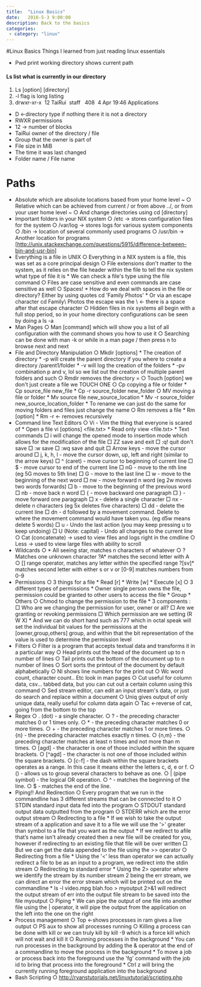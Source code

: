 ```yaml
---
title:  "Linux Basics"
date:   2016-5-3 9:00:00
description: Back to the basics
categories:
 - category: "linux"
---
```


#Linux Basics
Things I learned from just reading linux essentials

* Pwd print working directory shows current path

#### Ls list what is currently in our directory
1. Ls [option] [directory]
2. -l flag is long listing
3. drwxr-xr-x  12 TaiRui  staff   408  4 Apr 19:46 Applications
* D <-directory type if nothing there it is not a directory
* RWXR permissions
* 12 -> number of blocks 
* TaiRui owner of the directory / file
* Group that the owner is part of
* File size in MiB
* The time it was last changed
* Folder name / File name
# Paths
* Absolute which are absolute locations based from your home level ~
		○ Relative which can be achieved from current / or from above ../, or from your user home level ~
		○ And change directories using cd [directory]
* Important folders in your NIX system
		○ /etc -> stores configuration files for the system
		○ /var/log -> stores logs for various system components
		○ /bin -> location of several commonly used programs
		○ /usr/bin -> Another location for programs [http://unix.stackexchange.com/questions/5915/difference-between-bin-and-usr-bin]
* Everything is a file in UNIX
		○ Everything in a NIX system is a file, this was set as a core principal design
		○ File extensions don't matter to the system, as it relies on the file header within the file to tell the nix system what type of file it is
		* We can check a file's type using the file command
		○ Files are case sensitive and even commands are case sensitive as well
		○ Spaces!
		* How do we deal with spaces in the file or directory? Either by using quotes cd 'Family Photos'
		* Or via an escape character cd Family\ Photos the escape was the \ <- there is a space after that escape character
		○ Hidden files in nix systems all begin with a full stop period, so in your home directory configurations can be seen by doing a ls -a
* Man Pages
		○ Man [command] which will show you a list of all configuration with the command shows you how to use it
		○ Searching can be done with man -k <keyword> or while in a man page /<keyword> then press n to browse next and next
* File and Directory Manipulation
		○ Mkdir [options] <directory>
		* The creation of directory
		* -p will create the parent directory if you where to create a directory /parent1/folder
		* -v will log the creation of the folders 
		* -pv combination p and v, lol so we list out the creation of multiple parent folders and such
		○ Rmdir removes the directory =
		○ Touch [option] <file> we don't just create a file we TOUCH ONE 
		○ Cp copying a file or folder
		* Cp source_file new_file
		* Cp -r source_folder new_folder
		○ MV moving a file or folder
		* Mv source file new_source_location
		* Mv -r source_folder new_source_location_folder
		* To rename we can just do the same for moving folders and files just change the name
		○ Rm removes a file
		* Rm [option] <file>
		* Rm -r <- removes recursively
* Command line Text Editors
		○ Vi - Vim the thing that everyone is scared of
		* Open a file vi [options] <file.txt>
		* Read only view <file.txt>
		* Text commands
				□ i will change the opened mode to insertion mode which allows for the modification of the file
				□ ZZ save and exit
				□ :q! quit don't save
				□ :w save
				□ :wq save and quit
				□ Arrow keys - move the cursor around
				□ j, k, h, l - move the cursor down, up, left and right (similar to the arrow keys)
				□ ^ (caret) - move cursor to beginning of current line
				□ $ - move cursor to end of the current line
				□ nG - move to the nth line (eg 5G moves to 5th line)
				□ G - move to the last line
				□ w - move to the beginning of the next word
				□ nw - move forward n word (eg 2w moves two words forwards)
				□ b - move to the beginning of the previous word
				□ nb - move back n word
				□ { - move backward one paragraph
				□ } - move forward one paragraph
				□ x - delete a single character
				□ nx - delete n characters (eg 5x deletes five characters)
				□ dd - delete the current line
				□ dn - d followed by a movement command. Delete to where the movement command would have taken you. (eg d5w means delete 5 words)
				□ u - Undo the last action (you may keep pressing u to keep undoing)
				□ U (Note: capital) - Undo all changes to the current line
		○ Cat (concatenate) -> used to view files and logs right in the cmdline
		○ Less -> used to view large files with ability to scroll 
* Wildcards
		○ *  All seeing star, matches n characters of whatever
		○ ? Matches one unknown character ?A* matches the second letter with A
		○ [] range operator, matches any letter within the specified range ?[sv]* matches second letter with either s or v or [0-9] matches numbers from 0-9
* Permissions
		○ 3 things for a file
		* Read [r]
		* Write [w]
		* Execute [x]
		○ 3 different types of permissions
		* Owner single person owns the file, permission could be granted to other users to access the file
		* Group
		* Others 
		○ Chmod to change the permission to the file
		* 3 components : 
				□ Who are we changing the permission for user, owner or all? 
				□ Are we granting or revoking permissions
				□ Which permission are we setting (R W X)
		* And we can do short hand such as 777 which in octal speak will set the individual bit values for the permissions at the [owner,group,others] group, and within that the bit representation of the value is used to determine the permission level
* Filters
		○ Filter is a program that  accepts textual data and transforms it in a particular way
		○ Head prints out the head of the document up to n number of lines
		○ Tail prints out the bottom of the document up to n number of lines
		○ Sort sorts the printout of the document by default alphabetically
		○ Nl shows line numbers for the print out
		○ Wc word count, character count.. Etc look in man pages
		○ Cut useful for column data, csv… tabbed data, but you can cut out a certain column using this command
		○ Sed stream editor, can edit an input stream's data, or just do search and replace within a document
		○ Uniq gives output of only unique data, really useful for column data again
		○ Tac <-reverse of cat, going from the bottom to the top
* Regex
		○ . (dot) - a single character.
		○ ? - the preceding character matches 0 or 1 times only.
		○ * - the preceding character matches 0 or more times.
		○ + - the preceding character matches 1 or more times.
		○ {n} - the preceding character matches exactly n times.
		○ {n,m} - the preceding character matches at least n times and not more than m times.
		○ [agd] - the character is one of those included within the square brackets.
		○ [^agd] - the character is not one of those included within the square brackets.
		○ [c-f] - the dash within the square brackets operates as a range. In this case it means either the letters c, d, e or f.
		○ () - allows us to group several characters to behave as one.
		○ | (pipe symbol) - the logical OR operation.
		○ ^ - matches the beginning of the line.
		○ $ - matches the end of the line.
* Piping!! And Redirection
		○ Every program that we run in the commandline has 3 different streams that can be connected to it
		○ STDIN standard input data fed into the program
		○ STDOUT standard output data outputted from the program
		○ STDERR which are the error output stream
		○ Redirecting to a file
		* If we wish to take the output stream of a application and save it to a file we will use the '>' greater than symbol to a file that you want as the output
		* If we redirect to afile that’s name isn't already created then a new file will be created for you, however if redirecting to an existing file that file will be over written 
				□ But we can get the data appended to the file using the >> operator
		○ Redirecting from a file
		* Using the '<' less than operator we can actually redirect a file to be as an input to a program, we redirect into the stdin stream
		○ Redirecting to standard error
		* Using the 2> operator where we identify the stream by its number stream 2 being the err stream, we can direct an error the error stream which will be printed out on the commandline
		* ls -l video.mpg blah.foo > myoutput 2>&1 will redirect the output stream of err into the output file stream to be saved into the file myoutput
		○ Piping
		* We can pipe the output of one file into another file using the | operator, it will pipe the output from the application on the left into the one on the right
* Process management
		○ Top <-shows processes in ram gives a live output
		○ PS aux to show all processes running
		○ Killing a process can be done with kill <pid> or we can truly kill by kill -9 <pid> which is a force kill which will not wait and kill it
		○ Running processes in the background
		* You can run processes in the background by adding the & operator at the end of a commandline to move the process in the background
		* To move a job or process back into the foreground use the 'fg' command with the job id to bring that process into the foreground
		* Ctrl z will bring the currently running foreground application into the background
* Bash Scripting
		○ http://ryanstutorials.net/linuxtutorial/scripting.php
		
		
				
		

